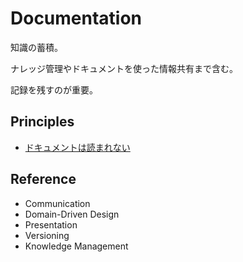 # Documentation

知識の蓄積。

ナレッジ管理やドキュメントを使った情報共有まで含む。

記録を残すのが重要。

## Principles

- [ドキュメントは読まれない](./原則.md#ドキュメントは読まれない)

## Reference

- Communication
- Domain-Driven Design
- Presentation
- Versioning
- Knowledge Management
